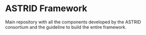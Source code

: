 # ASTRID Framework

Main repository with all the components developed by the ASTRID consortium and the guideline to build the entire framework.
